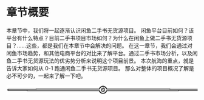 # 章节概要

本章节中，我们将一起逐渐认识闲鱼二手书无货源项目。
闲鱼平台目前如何？该平台有什么特点？目前二手书项目市场如何？为什么在闲鱼上做二手书无货源项目？……这些，都是我们在本章节中会解决的问题。
在这一章节，我们会通过对闲鱼市场趋势，和其他电商平台的对比来了解平台。通过二手书市场分析，以及闲鱼二手书无货源玩法的优劣势分析来说明这个项目前景。
本次航海的重点，就是告诉大家如何从 0-1 跑通闲鱼二手书无货源项目。
那么对整体的项目概况了解是必不可少的，一起来了解一下吧。

![](img/ab7dc6b1e88a35f9e4a63d42b13ad5e2.png)